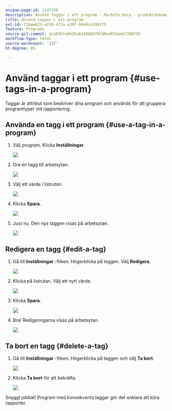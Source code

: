 ```yaml
---
unique-page-id: 1147150
description: Använd taggar i ett program - Marketo Docs - produktdokumentation
title: Använd taggar i ett program
exl-id: f1bae623-a710-472a-a30f-9044ce1001f5
feature: Programs
source-git-commit: aca03bfe0626abd18b8d797d0ad85bbeb7280f55
workflow-type: tm+mt
source-wordcount: '137'
ht-degree: 0%

---
```


# Använd taggar i ett program {#use-tags-in-a-program}

Taggar är attribut som beskriver dina program och används för att gruppera programtyper vid rapportering.

## Använda en tagg i ett program {#use-a-tag-in-a-program}

1. Välj program. Klicka **Inställningar**.

   ![](assets/use-tags-in-a-program-1.png)

1. Dra en tagg till arbetsytan.

   ![](assets/use-tags-in-a-program-2.png)

1. Välj ett värde i listrutan.

   ![](assets/use-tags-in-a-program-3.png)

1. Klicka **Spara**.

   ![](assets/use-tags-in-a-program-4.png)

1. Just nu. Den nya taggen visas på arbetsytan.

   ![](assets/use-tags-in-a-program-5.png)

## Redigera en tagg {#edit-a-tag}

1. Gå till **Inställningar** -fliken. Högerklicka på taggen. Välj **Redigera**.

   ![](assets/use-tags-in-a-program-6.png)

1. Klicka på listrutan. Välj ett nytt värde.

   ![](assets/use-tags-in-a-program-7.png)

1. Klicka **Spara**.

   ![](assets/use-tags-in-a-program-8.png)

1. Bra! Redigeringarna visas på arbetsytan.

   ![](assets/use-tags-in-a-program-9.png)

## Ta bort en tagg  {#delete-a-tag}

1. Gå till **Inställningar** -fliken. Högerklicka på taggen och välj **Ta bort**.

   ![](assets/use-tags-in-a-program-10.png)

1. Klicka **Ta bort** för att bekräfta.

   ![](assets/use-tags-in-a-program-11.png)

Snyggt jobbat! Program med konsekventa taggar gör det enklare att köra rapporter.
